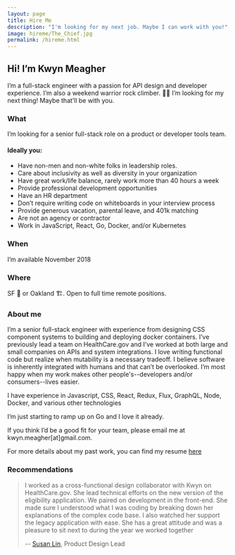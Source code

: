 ```yaml
---
layout: page
title: Hire Me
description: "I'm looking for my next job. Maybe I can work with you!"
image: hireme/The_Chief.jpg
permalink: /hireme.html
---
```


## Hi! I’m Kwyn Meagher

I’m a full-stack engineer with a passion for API design and developer experience. I’m also a weekend warrior rock climber. 🧗‍♀️️ I’m looking for my next thing! Maybe that’ll be with you.

### What

I’m looking for a senior full-stack role on a product or developer tools team.

#### Ideally you:

- Have non-men and non-white folks in leadership roles.
- Care about inclusivity as well as diversity in your organization
- Have great work/life balance, rarely work more than 40 hours a week
- Provide professional development opportunities
- Have an HR department
- Don’t require writing code on whiteboards in your interview process
- Provide generous vacation, parental leave, and 401k matching
- Are not an agency or contractor
- Work in JavaScript, React, Go, Docker, and/or Kubernetes

### When

I’m available November 2018

### Where

SF 🌁 or Oakland 🏗️. Open to full time remote positions.

### About me

I’m a senior full-stack engineer with experience from designing CSS component systems to building and deploying docker containers. I’ve previously lead a team on HealthCare.gov and I’ve worked at both large and small companies on APIs and system integrations. I love writing functional code but realize when mutability is a necessary tradeoff. I believe software is inherently integrated with humans and that can’t be overlooked. I’m most happy when my work makes other people's--developers and/or consumers--lives easier.

I have experience in Javascript, CSS, React, Redux, Flux, GraphQL, Node, Docker, and various other technologies

I’m just starting to ramp up on Go and I love it already.

If you think I’d be a good fit for your team, please email me at kwyn.meagher[at]gmail.com.

For more details about my past work, you can find my resume [here](http://kwyn.github.io/resume)

### Recommendations

> I worked as a cross-functional design collaborator with Kwyn on HealthCare.gov. She lead technical efforts on the new version of the eligibility application. We paired on development in the front-end. She made sure I understood what I was coding by breaking down her explanations of the complex code base. I also watched her support the legacy application with ease. She has a great attitude and was a pleasure to sit next to during the year we worked together
>
> -- [Susan Lin](bysusanlin.com), Product Design Lead